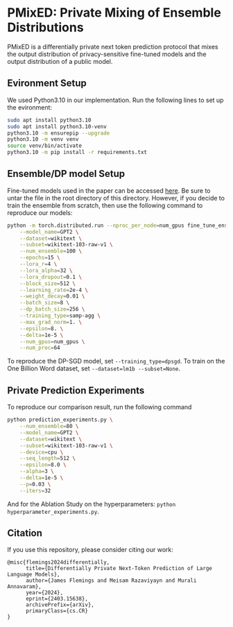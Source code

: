 # PMixED: Private Mixing of Ensemble Distributions 

PMixED is a differentially private next token prediction protocol that mixes the output distribution of privacy-sensitive fine-tuned models and the output distribution of a public model.  

## Evironment Setup
We used Python3.10 in our implementation. Run the following lines to set up the evironment: 

```bash
sudo apt install python3.10
sudo apt install python3.10-venv
python3.10 -m ensurepip --upgrade
python3.10 -m venv venv
source venv/bin/activate
python3.10 -m pip install -r requirements.txt
```

## Ensemble/DP model Setup
Fine-tuned models used in the paper can be accessed [here](https://drive.google.com/file/d/1v4Yp1AdofrXLqmb-ip4iXcYFHk9x_yt6/view?usp=drive_link). Be sure to untar the file in the root directory of this directory. However, if you decide to train the ensemble from scratch, then use the following command to reproduce our models:

```bash
python -m torch.distributed.run --nproc_per_node=num_gpus fine_tune_ensemble.py \
    --model_name=GPT2 \
    --dataset=wikitext \
    --subset=wikitext-103-raw-v1 \
    --num_ensemble=100 \
    --epochs=15 \
    --lora_r=4 \
    --lora_alpha=32 \
    --lora_dropout=0.1 \
    --block_size=512 \
    --learning_rate=2e-4 \
    --weight_decay=0.01 \
    --batch_size=8 \
    --dp_batch_size=256 \
    --training_type=samp-agg \
    --max_grad_norm=1. \
    --epsilon=8. \
    --delta=1e-5 \
    --num_gpus=num_gpus \
    --num_proc=64
```

To reproduce the DP-SGD model, set ```--training_type=dpsgd```. To train on the One Billion Word dataset, set ```--dataset=lm1b --subset=None```.

## Private Prediction Experiments
To reproduce our comparison result, run the following command
```bash
python prediction_experiments.py \
    --num_ensemble=80 \
    --model_name=GPT2 \
    --dataset=wikitext \
    --subset=wikitext-103-raw-v1 \
    --device=cpu \
    --seq_length=512 \
    --epsilon=8.0 \
    --alpha=3 \
    --delta=1e-5 \
    --p=0.03 \
    --iters=32
```

And for the Ablation Study on the hyperparameters: ```python hyperparameter_experiments.py```.

## Citation
If you use this repository, please consider citing our work: 
```stex
@misc{flemings2024differentially,
      title={Differentially Private Next-Token Prediction of Large Language Models}, 
      author={James Flemings and Meisam Razaviyayn and Murali Annavaram},
      year={2024},
      eprint={2403.15638},
      archivePrefix={arXiv},
      primaryClass={cs.CR}
}
```
